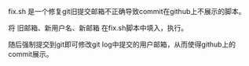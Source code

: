 fix.sh 是一个修复git旧提交邮箱不正确导致commit在github上不展示的脚本。

将 旧邮箱、新用户名、新邮箱  在fix.sh脚本中填入，执行。

随后强制提交到git即可修改git log中提交的用户邮箱，从而使得github上的commit展示。